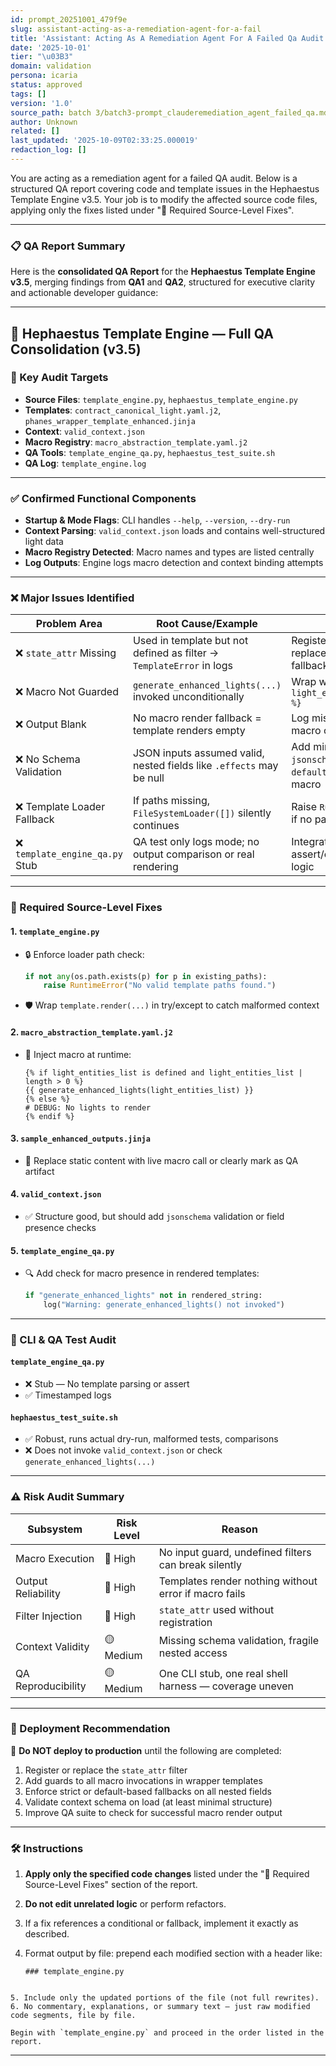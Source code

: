 ```yaml
---
id: prompt_20251001_479f9e
slug: assistant-acting-as-a-remediation-agent-for-a-fail
title: 'Assistant: Acting As A Remediation Agent For A Failed Qa Audit'
date: '2025-10-01'
tier: "\u03B3"
domain: validation
persona: icaria
status: approved
tags: []
version: '1.0'
source_path: batch 3/batch3-prompt_clauderemediation_agent_failed_qa.md
author: Unknown
related: []
last_updated: '2025-10-09T02:33:25.000019'
redaction_log: []
---
```


You are acting as a remediation agent for a failed QA audit. Below is a structured QA report covering code and template issues in the Hephaestus Template Engine v3.5. Your job is to modify the affected source code files, applying only the fixes listed under "🧾 Required Source-Level Fixes".

---

### 📋 QA Report Summary

Here is the **consolidated QA Report** for the **Hephaestus Template Engine v3.5**, merging findings from **QA1** and **QA2**, structured for executive clarity and actionable developer guidance:

---

## 🧠 Hephaestus Template Engine — Full QA Consolidation (v3.5)

### 📂 Key Audit Targets

* **Source Files**: `template_engine.py`, `hephaestus_template_engine.py`
* **Templates**: `contract_canonical_light.yaml.j2`, `phanes_wrapper_template_enhanced.jinja`
* **Context**: `valid_context.json`
* **Macro Registry**: `macro_abstraction_template.yaml.j2`
* **QA Tools**: `template_engine_qa.py`, `hephaestus_test_suite.sh`
* **QA Log**: `template_engine.log`

---

### ✅ Confirmed Functional Components

* **Startup & Mode Flags**: CLI handles `--help`, `--version`, `--dry-run`
* **Context Parsing**: `valid_context.json` loads and contains well-structured light data
* **Macro Registry Detected**: Macro names and types are listed centrally
* **Log Outputs**: Engine logs macro detection and context binding attempts

---

### ❌ Major Issues Identified

| Problem Area                   | Root Cause/Example                                                   | Fix                                                           |
| ------------------------------ | -------------------------------------------------------------------- | ------------------------------------------------------------- |
| ❌ `state_attr` Missing         | Used in template but not defined as filter → `TemplateError` in logs | Register it or replace with fallback-safe logic               |
| ❌ Macro Not Guarded            | `generate_enhanced_lights(...)` invoked unconditionally              | Wrap with `{% if light_entities_list %}`                      |
| ❌ Output Blank                 | No macro render fallback = template renders empty                    | Log missing/inactive macro calls                              |
| ❌ No Schema Validation         | JSON inputs assumed valid, nested fields like `.effects` may be null | Add minimal `jsonschema` check or `default()` guards in macro |
| ❌ Template Loader Fallback     | If paths missing, `FileSystemLoader([])` silently continues          | Raise `RuntimeError` if no paths exist                        |
| ❌ `template_engine_qa.py` Stub | QA test only logs mode; no output comparison or real rendering       | Integrate assert/compare logic                                |

---

### 🧾 Required Source-Level Fixes

#### 1. `template_engine.py`

* 🔒 Enforce loader path check:

  ```python
  if not any(os.path.exists(p) for p in existing_paths):
      raise RuntimeError("No valid template paths found.")
  ```
* 🛡 Wrap `template.render(...)` in try/except to catch malformed context

#### 2. `macro_abstraction_template.yaml.j2`

* 🧩 Inject macro at runtime:

  ```jinja
  {% if light_entities_list is defined and light_entities_list | length > 0 %}
  {{ generate_enhanced_lights(light_entities_list) }}
  {% else %}
  # DEBUG: No lights to render
  {% endif %}
  ```

#### 3. `sample_enhanced_outputs.jinja`

* 🔄 Replace static content with live macro call or clearly mark as QA artifact

#### 4. `valid_context.json`

* ✅ Structure good, but should add `jsonschema` validation or field presence checks

#### 5. `template_engine_qa.py`

* 🔍 Add check for macro presence in rendered templates:

  ```python
  if "generate_enhanced_lights" not in rendered_string:
      log("Warning: generate_enhanced_lights() not invoked")
  ```

---

### 🧪 CLI & QA Test Audit

#### `template_engine_qa.py`

* ❌ Stub — No template parsing or assert
* ✅ Timestamped logs

#### `hephaestus_test_suite.sh`

* ✅ Robust, runs actual dry-run, malformed tests, comparisons
* ❌ Does not invoke `valid_context.json` or check `generate_enhanced_lights(...)`

---

### ⚠️ Risk Audit Summary

| Subsystem          | Risk Level | Reason                                                 |
| ------------------ | ---------- | ------------------------------------------------------ |
| Macro Execution    | 🔴 High    | No input guard, undefined filters can break silently   |
| Output Reliability | 🔴 High    | Templates render nothing without error if macro fails  |
| Filter Injection   | 🔴 High    | `state_attr` used without registration                 |
| Context Validity   | 🟡 Medium  | Missing schema validation, fragile nested access       |
| QA Reproducibility | 🟡 Medium  | One CLI stub, one real shell harness — coverage uneven |

---

### 🧷 Deployment Recommendation

🚫 **Do NOT deploy to production** until the following are completed:

1. Register or replace the `state_attr` filter
2. Add guards to all macro invocations in wrapper templates
3. Enforce strict or default-based fallbacks on all nested fields
4. Validate context schema on load (at least minimal structure)
5. Improve QA suite to check for successful macro render output

---

### 🛠 Instructions

1. **Apply only the specified code changes** listed under the "🧾 Required Source-Level Fixes" section of the report.
2. **Do not edit unrelated logic** or perform refactors.
3. If a fix references a conditional or fallback, implement it exactly as described.
4. Format output by file: prepend each modified section with a header like:

   ```plaintext
   ### template_engine.py
  ```

5. Include only the updated portions of the file (not full rewrites).
6. No commentary, explanations, or summary text — just raw modified code segments, file by file.

Begin with `template_engine.py` and proceed in the order listed in the report.

```

---

